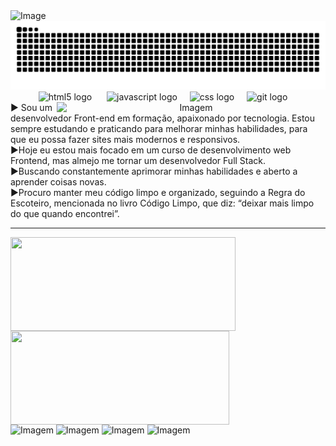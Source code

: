 <img width="1584" height="396" alt="Image" src="https://github.com/user-attachments/assets/93ad7ef3-9919-4e11-9dde-a92004894345" />
<img src="https://raw.githubusercontent.com/Guilhermebsdourado/Guilhermebsdourado/output/snake.svg" alt="Snake animation"  />

<div align="center">
  <img src="https://media1.giphy.com/media/v1.Y2lkPTc5MGI3NjExcHk4ZW9sN2wzOGtiZXJsZmpoaGgxdXZrOHlsNWVtcGE2N3o3bnNzMyZlcD12MV9pbnRlcm5hbF9naWZfYnlfaWQmY3Q9cw/XAxylRMCdpbEWUAvr8/giphy.gif" height="50" alt="html5 logo"  />
  <img width="16" />
  <img src="https://cdn.jsdelivr.net/gh/devicons/devicon/icons/javascript/javascript-original.svg" height="50" alt="javascript logo"  />
  <img width="12" />
  <img src="https://cdn.jsdelivr.net/gh/devicons/devicon/icons/css3/css3-original.svg" height="50" alt="css logo"  />
  <img width="12" />
  <img src="https://cdn.jsdelivr.net/gh/devicons/devicon/icons/git/git-original.svg" height="50" alt="git logo"  />
  <img width="12" />
<img src="https://github.com/VariableBee/VariableBee/assets/77739311/4e9f41af-6b57-49a7-b15a-74322e96b4d7" width="430" align="right" alt="Imagem"> 
</div>

<div min-width="400" hieght="500">
     ► Sou um desenvolvedor Front-end em formação, apaixonado por tecnologia. 
   Estou sempre estudando e praticando para melhorar minhas habilidades, para que eu possa fazer sites mais modernos e responsivos. <br>
     ►Hoje eu estou mais focado em um curso de desenvolvimento web Frontend, mas almejo me tornar um desenvolvedor Full Stack. <br>
     ►Buscando constantemente aprimorar minhas habilidades e aberto a aprender coisas novas.<br>
     ►Procuro manter meu código limpo e organizado, seguindo a Regra do Escoteiro, mencionada no livro Código Limpo, que diz: “deixar mais limpo do que quando encontrei”.  
</div>
<hr font="1'>
  <a href="https://github.com/Guilhermebsdourado" >
  <img height="150em" align="left" width="360" src="https://github-readme-stats.vercel.app/api/top-langs/?username=Guilhermebsdourado&layout=compact&langs_count=6&theme=tokyonight"/>
  <img height="150em" align="center" width="350" src="https://github-readme-stats.vercel.app/api?username=Guilhermebsdourado&show_icons=true&theme=tokyonight&include_all_commits=true&count_private=true"/>
</a>
<div>
  <img src="https://github.com/user-attachments/assets/a6357c6c-8828-4e2b-a550-344f2375b909" width="178" alt="Imagem">
  <img src="https://lynnandtonic.com/assets/images/gifs/flex-direction-column.gif" width="130" alt="Imagem">
  <img src="https://lynnandtonic.com/assets/images/gifs/z-index.gif" width="128" hieght=80 alt="Imagem">
  <img src="https://lynnandtonic.com/assets/images/gifs/grid-to-flex.gif" width="228"  alt="Imagem">
</div>
